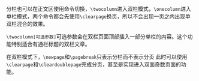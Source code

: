 分栏也可以在正文区使用命令切换，`\twocolumn`进入双栏模式，`\onecolumn`进入单栏模式，两个命令都会先使用`\clearpage`换页，所以不会出现一页之内出现单双栏混合的效果。

`\twocolumn[可选参数]`可选参数会在双栏页面顶部插入一部分单栏的内容。这个功能特别适合有通栏标题的双栏文章。

在双栏模式下，`\newpage`和`\pagebreak`只表示分栏而不表示分页
此时可以使用`\clearpage`和`\cleardoublepage`完成分页，甚至是实现进入双面奇数页面的功能。